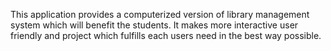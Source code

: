This application provides a computerized version of library management system which will benefit the students. It makes more interactive user friendly and project which fulfills each users need in the best way possible.
